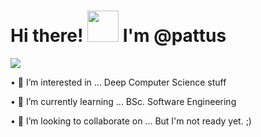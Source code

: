# Hi there! <img src="https://media.giphy.com/media/hvRJCLFzcasrR4ia7z/giphy.gif" width="50px"> I'm @pattus
![](https://i.imgur.com/waxVImv.png)


• 👀 I’m interested in ... Deep Computer Science stuff

• 🌱 I’m currently learning ... BSc. Software Engineering

• 💞️ I’m looking to collaborate on ... But I'm not ready yet. ;)
